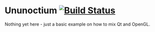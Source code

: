 Ununoctium [![Build Status](https://travis-ci.org/zwostein/Ununoctium.png)](https://travis-ci.org/zwostein/Ununoctium)
==========

Nothing yet here - just a basic example on how to mix Qt and OpenGL.
